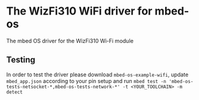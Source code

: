 # The WizFi310 WiFi driver for mbed-os
The mbed OS driver for the WizFi310 Wi-Fi module

## Testing
In order to test the driver please download `mbed-os-example-wifi`, update `mbed_app.json` according to your pin setup and run
`mbed test -n 'mbed-os-tests-netsocket-*,mbed-os-tests-network-*' -t <YOUR_TOOLCHAIN> -m detect`
